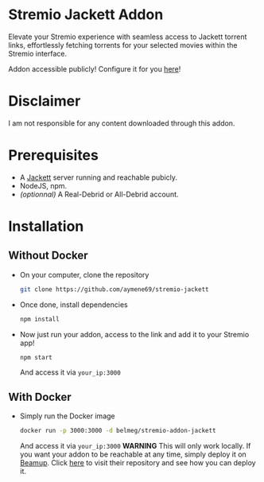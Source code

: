 # Stremio Jackett Addon
Elevate your Stremio experience with seamless access to Jackett torrent links, effortlessly fetching torrents for your selected movies within the Stremio interface.

Addon accessible publicly! Configure it for you [here](https://va-dda.click/)!

# Disclaimer
I am not responsible for any content downloaded through this addon.

# Prerequisites
- A [Jackett](https://github.com/Jackett/Jackett) server running and reachable pubicly.
- NodeJS, npm.
- *(optionnal)* A Real-Debrid or All-Debrid account.

# Installation
## Without Docker
- On your computer, clone the repository
    ```sh
    git clone https://github.com/aymene69/stremio-jackett
    ```
- Once done, install dependencies
    ```sh
    npm install
    ````
- Now just run your addon, access to the link and add it to your Stremio app!
    ```
    npm start
    ```
    And access it via `your_ip:3000`
## With Docker
- Simply run the Docker image
    ```sh
    docker run -p 3000:3000 -d belmeg/stremio-addon-jackett
    ```
    And access it via `your_ip:3000`
**WARNING** This will only work locally. If you want your addon to be reachable at any time, simply deploy it on [Beamup](https://github.com/Stremio/stremio-beamup-cli). Click [here](https://github.com/Stremio/stremio-beamup-cli) to visit their repository and see how you can deploy it.
